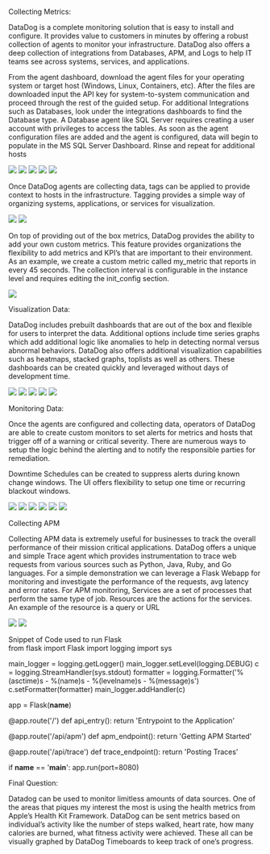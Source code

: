 Collecting Metrics:

DataDog is a complete monitoring solution that is easy to install and configure. It provides value to customers in minutes by offering a robust collection of agents to monitor your infrastructure.  DataDog also offers a deep collection of integrations from Databases, APM, and Logs to help IT teams see across systems, services, and applications.

From the agent dashboard, download the agent files for your operating system or target host (Windows, Linux, Containers, etc). After the files are downloaded  input the API key for system-to-system communication and proceed through the rest of the guided setup.  For additional Integrations such as Databases, look under the integrations dashboards to find the Database type.  A  Database agent like SQL Server requires creating a user account with privileges to access the tables. As soon as the agent configuration files are added and the agent is configured, data will begin to populate in the MS SQL Server Dashboard. Rinse and repeat for additional hosts  

![](DataDogAgentinstall.png)
![](CentOSAgentInstall.png)
![](DataDog_Sqlserver.yaml.png)
![](DataDog_SQLServerUser.png)
![](DataDog_SQLServerDashboard.png)

Once DataDog agents are collecting data, tags can be applied to provide context to hosts in the infrastructure. Tagging provides a simple way of organizing systems, applications, or services for visualization.  

![](DataDogAgent_Tagging.png)
![](DataDog_Tagging.PNG)

On top of providing out of the box metrics, DataDog provides the ability to add your own custom metrics.  This feature provides organizations the flexibility to add metrics and KPI’s that are important to their environment.  As an example, we create a custom metric called my_metric that reports in every 45 seconds.  The collection interval is configurable in the instance level and requires editing the init_config section.

![](JC_metric_random_number.PNG)

Visualization Data:

DataDog includes prebuilt dashboards that are out of the box and flexible for users to interpret the data.  Additional options include time series graphs which add additional logic like anomalies to help in detecting normal versus abnormal behaviors.  DataDog also offers additional visualization capabilities such as heatmaps, stacked graphs, toplists as well as others. These dashboards can be created quickly and leveraged without days of development time. 

![](JC_metric_timeboard.PNG)
![](DataDog_MyMetricwithRoll_up.png)
![](DataDog_5minutesdashboard.png)
![](Emailed_Chart.png)
![](DataDog_Visual_Anomalies.png)

Monitoring Data:

Once the agents are configured and collecting data, operators of DataDog are able to create custom monitors to set alerts for metrics and hosts that trigger off of a warning or critical severity. There are numerous ways to setup the logic behind the alerting and to notify the responsible parties for remediation. 

Downtime Schedules can be created to suppress alerts during known change windows.  The UI offers flexibility to setup one time or recurring blackout windows.

![](DataDog_CustomMonitor.png)
![](Warning_Alert.PNG)
![](DataDog_AlertHigh.png)
![](DataDog_ScheduledDowntime1.png)
![](DataDog_ScheduledDowntime2.png)
![](DataDog_emaileddowntimeschedule.png)

Collecting APM

Collecting APM data is extremely useful for businesses to track the overall performance of their mission critical applications.  DataDog offers a unique and simple Trace agent which provides  instrumentation to trace web requests from various sources such as Python, Java, Ruby, and Go languages.  For a simple demonstration we can leverage a Flask Webapp for monitoring and investigate the performance of the requests, avg latency and error rates. For APM monitoring, Services are a set of processes that perform the same type of job. Resources are the actions for the services.  An example of the resource is a query or URL 

![](DataDog_FlaskTraces.png)
![](Infrastructure+APM.PNG)

Snippet of Code used to run Flask  
from flask import Flask
import logging
import sys

main_logger = logging.getLogger()
main_logger.setLevel(logging.DEBUG)
c = logging.StreamHandler(sys.stdout)
formatter = logging.Formatter('%(asctime)s - %(name)s - %(levelname)s - %(message)s')
c.setFormatter(formatter)
main_logger.addHandler(c)

app = Flask(__name__)

@app.route('/')
def api_entry():
    return 'Entrypoint to the Application'

@app.route('/api/apm')
def apm_endpoint():
    return 'Getting APM Started'

@app.route('/api/trace')
def trace_endpoint():
    return 'Posting Traces'

if __name__ == '__main__':
    app.run(port=8080)


Final Question:

Datadog can be used to monitor limitless amounts of data sources. One of the areas that piques my interest the most is using the health metrics from Apple’s Health Kit Framework. DataDog can be sent metrics based on individual’s activity like the number of steps walked, heart rate, how many calories are burned, what fitness activity were achieved. These all can be visually graphed by DataDog Timeboards to keep track of one’s progress.   
